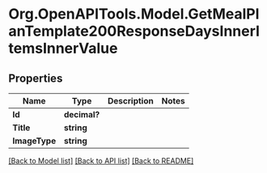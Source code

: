 # Org.OpenAPITools.Model.GetMealPlanTemplate200ResponseDaysInnerItemsInnerValue

## Properties

Name | Type | Description | Notes
------------ | ------------- | ------------- | -------------
**Id** | **decimal?** |  | 
**Title** | **string** |  | 
**ImageType** | **string** |  | 

[[Back to Model list]](../README.md#documentation-for-models) [[Back to API list]](../README.md#documentation-for-api-endpoints) [[Back to README]](../README.md)

